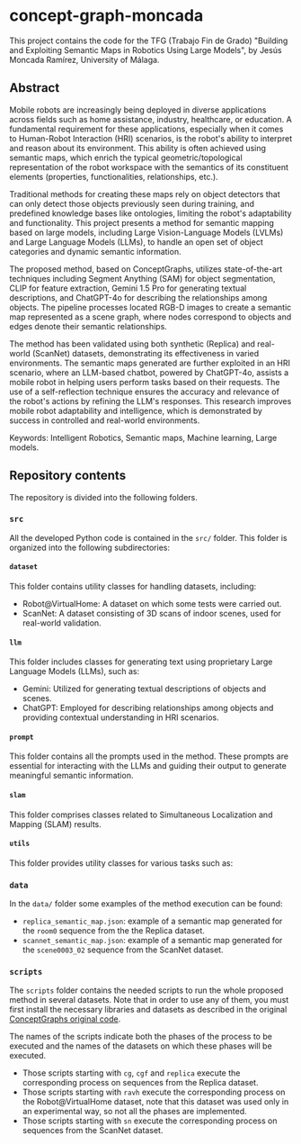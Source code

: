 # concept-graph-moncada

This project contains the code for the TFG (Trabajo Fin de Grado) "Building and Exploiting Semantic Maps in Robotics Using Large Models", by Jesús Moncada Ramírez, University of Málaga.

## Abstract
Mobile robots are increasingly being deployed in diverse applications across fields such as home assistance, industry, healthcare, or education. A fundamental requirement for these applications, especially when it comes to Human-Robot Interaction (HRI) scenarios, is the robot's ability to interpret and reason about its environment. This ability is often achieved using semantic maps, which enrich the typical geometric/topological representation of the robot workspace with the semantics of its constituent elements (properties, functionalities, relationships, etc.).

Traditional methods for creating these maps rely on object detectors that can only detect those objects previously seen during training, and predefined knowledge bases like ontologies, limiting the robot's adaptability and functionality. This project presents a method for semantic mapping based on large models, including Large Vision-Language Models (LVLMs) and Large Language Models (LLMs), to handle an open set of object categories and dynamic semantic information.

The proposed method, based on ConceptGraphs, utilizes state-of-the-art techniques including Segment Anything (SAM) for object segmentation, CLIP for feature extraction, Gemini 1.5 Pro for generating textual descriptions, and ChatGPT-4o for describing the relationships among objects. The pipeline processes located RGB-D images to create a semantic map represented as a scene graph, where nodes correspond to objects and edges denote their semantic relationships.

The method has been validated using both synthetic (Replica) and real-world (ScanNet) datasets, demonstrating its effectiveness in varied environments. The semantic maps generated are further exploited in an HRI scenario, where an LLM-based chatbot, powered by ChatGPT-4o, assists a mobile robot in helping users perform tasks based on their requests. The use of a self-reflection technique ensures the accuracy and relevance of the robot's actions by refining the LLM's responses. This research improves mobile robot adaptability and intelligence, which is demonstrated by success in controlled and real-world environments.

Keywords: Intelligent Robotics, Semantic maps, Machine learning, Large models.

## Repository contents

The repository is divided into the following folders.

### ``src``

All the developed Python code is contained in the ``src/`` folder. This folder is organized into the following subdirectories:

#### ``dataset``
This folder contains utility classes for handling datasets, including:

- Robot@VirtualHome: A dataset on which some tests were carried out.
- ScanNet: A dataset consisting of 3D scans of indoor scenes, used for real-world validation.

#### ``llm``
This folder includes classes for generating text using proprietary Large Language Models (LLMs), such as:

- Gemini: Utilized for generating textual descriptions of objects and scenes.
- ChatGPT: Employed for describing relationships among objects and providing contextual understanding in HRI scenarios.

#### ``prompt``
This folder contains all the prompts used in the method. These prompts are essential for interacting with the LLMs and guiding their output to generate meaningful semantic information.

#### ``slam``
This folder comprises classes related to Simultaneous Localization and Mapping (SLAM) results.

#### ``utils``
This folder provides utility classes for various tasks such as:

### ``data``

In the ``data/`` folder some examples of the method execution can be found:
- ``replica_semantic_map.json``: example of a semantic map generated for the ``room0`` sequence from the the Replica dataset.
- ``scannet_semantic_map.json``: example of a semantic map generated for the ``scene0003_02`` sequence from the ScanNet dataset.

### ``scripts``

The ``scripts`` folder contains the needed scripts to run the whole proposed method in several datasets. Note that in order to use any of them, you must first install the necessary libraries and datasets as described in the original [ConceptGraphs original code](https://github.com/concept-graphs/concept-graphs).

The names of the scripts indicate both the phases of the process to be executed and the names of the datasets on which these phases will be executed.
- Those scripts starting with ``cg``, ``cgf`` and ``replica`` execute the corresponding process on sequences from the Replica dataset.
- Those scripts starting with ``ravh`` execute the corresponding process on the Robot@VirtualHome dataset, note that this dataset was used only in an experimental way, so not all the phases are implemented.
- Those scripts starting with ``sn`` execute the corresponding process on sequences from the ScanNet dataset.